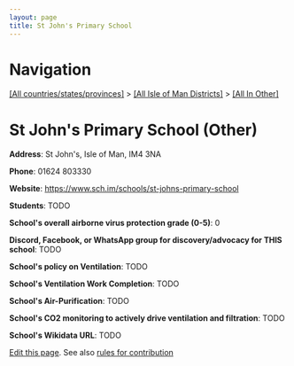 ```yaml
---
layout: page
title: St John's Primary School
---
```

# Navigation

[[All countries/states/provinces]](../../..) > [[All Isle of Man Districts]](../..) > [[All In Other]](..)

# St John's Primary School (Other)

**Address**: St John's, Isle of Man, IM4 3NA

**Phone**: 01624 803330

**Website**: <https://www.sch.im/schools/st-johns-primary-school>

**Students**: TODO

**School's overall airborne virus protection grade (0-5)**: 0

**Discord, Facebook, or WhatsApp group for discovery/advocacy for THIS school**: TODO

**School's policy on Ventilation**: TODO

**School's Ventilation Work Completion**: TODO

**School's Air-Purification**: TODO

**School's CO2 monitoring to actively drive ventilation and filtration**: TODO

**School's Wikidata URL**: TODO


[Edit this page](https://github.com/ventilate-schools/IoM/edit/main/./Other/St_John's_Primary_School.md). See also [rules for contribution](../../../contribution-rules/)
